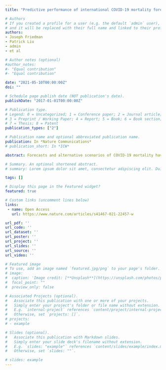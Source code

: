 ```yaml
---
title: "Predictive performance of international COVID-19 mortality forecasting models"

# Authors
# If you created a profile for a user (e.g. the default `admin` user), write the username (folder name) here 
# and it will be replaced with their full name and linked to their profile.
authors:
- Joseph Friedman
- Patrick Liu
- admin
- et al

# Author notes (optional)
#author_notes:
#- "Equal contribution"
#- "Equal contribution"

date: "2021-05-10T00:00:00Z"
doi: ""

# Schedule page publish date (NOT publication's date).
publishDate: "2017-01-01T00:00:00Z"

# Publication type.
# Legend: 0 = Uncategorized; 1 = Conference paper; 2 = Journal article;
# 3 = Preprint / Working Paper; 4 = Report; 5 = Book; 6 = Book section;
# 7 = Thesis; 8 = Patent
publication_types: ["2"]

# Publication name and optional abbreviated publication name.
publication: In *Nature Communications*
# publication_short: In *ICW*

abstract: Forecasts and alternative scenarios of COVID-19 mortality have been critical inputs for pandemic response efforts, and decision-makers need information about predictive performance. We screen n = 386 public COVID-19 forecasting models, identifying n = 7 that are global in scope and provide public, date-versioned forecasts. We examine their predictive performance for mortality by weeks of extrapolation, world region, and estimation month. We additionally assess prediction of the timing of peak daily mortality. Globally, models released in October show a median absolute percent error (MAPE) of 7 to 13% at six weeks, reflecting surprisingly good performance despite the complexities of modelling human behavioural responses and government interventions. Median absolute error for peak timing increased from 8 days at one week of forecasting to 29 days at eight weeks and is similar for first and subsequent peaks. The framework and public codebase (https://github.com/pyliu47/covidcompare) can be used to compare predictions and evaluate predictive performance going forward.

# Summary. An optional shortened abstract.
# summary: Lorem ipsum dolor sit amet, consectetur adipiscing elit. Duis posuere tellus ac convallis placerat. Proin tincidunt magna sed ex sollicitudin condimentum.

tags: []

# Display this page in the Featured widget?
featured: true

# Custom links (uncomment lines below)
links:
 - name: Open Access
   url: https://www.nature.com/articles/s41467-021-22457-w

url_pdf: ''
url_code: ''
url_dataset: ''
url_poster: ''
url_project: ''
url_slides: ''
url_source: ''
url_video: ''

# Featured image
# To use, add an image named `featured.jpg/png` to your page's folder. 
# image:
#  caption: 'Image credit: [**Unsplash**](https://unsplash.com/photos/pLCdAaMFLTE)'
#  focal_point: ""
#  preview_only: false

# Associated Projects (optional).
#   Associate this publication with one or more of your projects.
#   Simply enter your project's folder or file name without extension.
#   E.g. `internal-project` references `content/project/internal-project/index.md`.
#   Otherwise, set `projects: []`.
# projects:
# - example

# Slides (optional).
#   Associate this publication with Markdown slides.
#   Simply enter your slide deck's filename without extension.
#   E.g. `slides: "example"` references `content/slides/example/index.md`.
#   Otherwise, set `slides: ""`.

# slides: example
---
```

